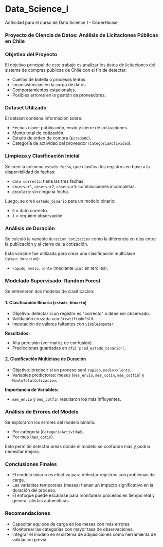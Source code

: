 # Data_Science_I
Actividad para el curso de Data Science I - CoderHouse

### Proyecto de Ciencia de Datos: Análisis de Licitaciones Públicas en Chile

### Objetivo del Proyecto

El objetivo principal de este trabajo es analizar los datos de licitaciones del sistema de compras públicas de Chile con el fin de detectar:

* Cuellos de botella o procesos lentos.
* Inconsistencias en la carga de datos.
* Comportamientos estacionales.
* Posibles errores en la gestión de proveedores.

### Dataset Utilizado

El dataset contiene información sobre:

* Fechas clave: publicación, envío y cierre de cotizaciones.
* Monto total de cotización.
* Estado de orden de compra (`EstadoOC`).
* Categoría de actividad del proveedor (`CategoriaActividad`).

### Limpieza y Clasificación Inicial

Se creó la columna `estado_fecha`, que clasifica los registros en base a la disponibilidad de fechas:

* `dato correcto`: tiene las tres fechas.
* `observar1`, `observar2`, `observar3`: combinaciones incompletas.
* `obsoleto`: sin ninguna fecha.

Luego, se creó `estado_binario` para un modelo binario:

* `0` = dato correcto.
* `1` = requiere observación.

### Análisis de Duración

Se calculó la variable `duracion_cotizacion` como la diferencia en días entre la publicación y el cierre de la cotización.

Esta variable fue utilizada para crear una clasificación multiclase (`grupo_duracion`):

* `rapido`, `medio`, `lento` (mediante `qcut` en terciles).

### Modelado Supervisado: Random Forest

Se entrenaron dos modelos de clasificación:

#### 1. Clasificación Binaria (`estado_binario`)

* Objetivo: detectar si un registro es "correcto" o debe ser observado.
* Validación cruzada con `StratifiedKFold`.
* Imputación de valores faltantes con `SimpleImputer`.

**Resultados:**

* Alta precisión (ver matriz de confusión).
* Predicciones guardadas en `df2['pred_estado_binario']`.

#### 2. Clasificación Multiclase de Duración

* Objetivo: predecir si un proceso será `rapido`, `medio` o `lento`.
* Variables predictoras: meses (`mes_envio`, `mes_cotin`, `mes_cotfin`) y `MontoTotalCotizacion`.

**Importancia de Variables:**

* `mes_envio` y `mes_cotfin` resultaron los más influyentes.

### Análisis de Errores del Modelo

Se exploraron los errores del modelo binario:

* Por categoría (`CategoriaActividad`).
* Por mes (`mes_cotin`).

Esto permitió detectar áreas donde el modelo se confunde más y podría necesitar mejora.

### Conclusiones Finales

* El modelo binario es efectivo para detectar registros con problemas de carga.
* Las variables temporales (meses) tienen un impacto significativo en la duración del proceso.
* El enfoque puede escalarse para monitorear procesos en tiempo real y generar alertas automáticas.

### Recomendaciones

* Capacitar equipos de carga en los meses con más errores.
* Monitorear las categorías con mayor tasa de observaciones.
* Integrar el modelo en el sistema de adquisiciones como herramienta de validación previa.

